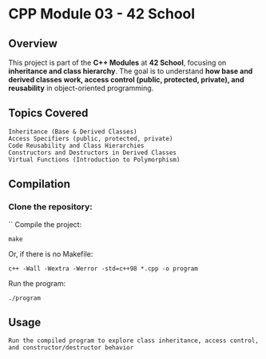 # CPP Module 03 - 42 School

## Overview
This project is part of the **C++ Modules** at **42 School**, focusing on **inheritance and class hierarchy**. The goal is to understand **how base and derived classes work, access control (public, protected, private), and reusability** in object-oriented programming.

## Topics Covered

    Inheritance (Base & Derived Classes)
    Access Specifiers (public, protected, private)
    Code Reusability and Class Hierarchies
    Constructors and Destructors in Derived Classes
    Virtual Functions (Introduction to Polymorphism)


## Compilation

### Clone the repository:
``
Compile the project:
```
make
```
Or, if there is no Makefile:
```
c++ -Wall -Wextra -Werror -std=c++98 *.cpp -o program
```
Run the program:
```
./program
```
## Usage
```
Run the compiled program to explore class inheritance, access control, and constructor/destructor behavior
